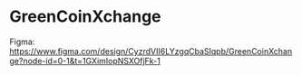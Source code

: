 # GreenCoinXchange

Figma: https://www.figma.com/design/CyzrdVII6LYzgqCbaSIqpb/GreenCoinXchange?node-id=0-1&t=1GXimIopNSXOfjFk-1
